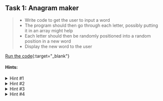 ## Task 1: Anagram maker
> - Write code to get the user to input a word<br/>
> - The program should then go through each letter, possibly putting it in an array might help<br/>
> - Each letter should then be randomly positioned into a random position in a new word<br/>
> - Display the new word to the user<br/>

[Run the code](https://anagrammakerpy.vilagamer999.repl.run/){:target="_blank"}
#### Hints:
<details>
  <summary>Hint #1</summary>
  
  ```python
  import random
  ```
  
  Try importing the random module to allow you to randomize your input
</details>
<details>
  <summary>Hint #2</summary>
  
  ```python
  jumble = input("Write a random word: ")
  ```
  
  Get your user to give you a string as their original word
</details>
<details>
  <summary>Hint #3</summary>
  
  ```python
  j = list(jumble)
  random.shuffle(j)
  ```
  
  Use `random.shuffle` to randomize your string. As `random.shuffle` takes a list we will convert our jumble to a list
</details>
<details>
  <summary>Hint #4</summary>
  
  ```python
  input("".join(j))
  ```
  
  Join the list back together and present it to the user
</details>
